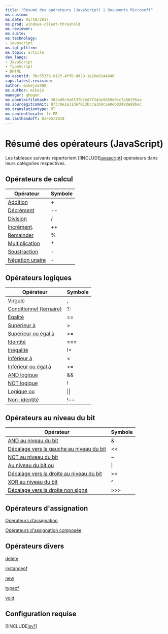 ```yaml
---
title: "Résumé des opérateurs (JavaScript) | Documents Microsoft"
ms.custom: 
ms.date: 01/18/2017
ms.prod: windows-client-threshold
ms.reviewer: 
ms.suite: 
ms.technology:
- javascript
ms.tgt_pltfrm: 
ms.topic: article
dev_langs:
- JavaScript
- TypeScript
- DHTML
ms.assetid: 3bc55336-912f-4ff8-8d28-1e26e0144840
caps.latest.revision: 
author: mikejo5000
ms.author: mikejo
manager: ghogen
ms.openlocfilehash: 302ad9c9a853fb7ed7f24de9669d0cc7a66195aa
ms.sourcegitcommit: 873c0e1a31def013bcca1b0caa0eb0249de89bec
ms.translationtype: MT
ms.contentlocale: fr-FR
ms.lasthandoff: 03/05/2018
---
```

# <a name="operator-summary-javascript"></a>Résumé des opérateurs (JavaScript)
Les tableaux suivants répertorient [!INCLUDE[javascript](../../javascript/includes/javascript-md.md)] opérateurs dans leurs catégories respectives.  
  
## <a name="computational-operators"></a>Opérateurs de calcul  
  
|Opérateur|Symbole|  
|--------------|------------|  
|[Addition](../../javascript/reference/addition-operator-decrement-javascript.md)|+|  
|[Décrément](../../javascript/reference/increment-and-decrement-operators-javascript.md)|--|  
|[Division](../../javascript/reference/division-operator-decrement-javascript.md)|/|  
|[Incrément](../../javascript/reference/increment-and-decrement-operators-javascript.md).|++|  
|[Remainder](../../javascript/reference/modulus-operator-decrementjavascript.md)|%|  
|[Multiplication](../../javascript/reference/multiplication-operator-decrement-javascript.md)|*|  
|[Soustraction](../../javascript/reference/subtraction-operator-decrement-javascript.md)|-|  
|[Négation unaire](../../javascript/reference/subtraction-operator-decrement-javascript.md)|-|  
  
## <a name="logical-operators"></a>Opérateurs logiques  
  
|Opérateur|Symbole|  
|--------------|------------|  
|[Virgule](../../javascript/reference/comma-operator-decrement-javascript.md)|,|  
|[Conditionnel (ternaire)](../../javascript/reference/conditional-ternary-operator-decrement-javascript.md)|?:|  
|[Égalité](../../javascript/reference/comparison-operators-javascript.md)|==|  
|[Supérieur à](../../javascript/reference/comparison-operators-javascript.md)|>|  
|[Supérieur ou égal à](../../javascript/reference/comparison-operators-javascript.md)|>=|  
|[Identité](../../javascript/reference/comparison-operators-javascript.md)|===|  
|[Inégalité](../../javascript/reference/comparison-operators-javascript.md)|!=|  
|[Inférieur à](../../javascript/reference/comparison-operators-javascript.md)|<|  
|[Inférieur ou égal à](../../javascript/reference/comparison-operators-javascript.md)|<=|  
|[AND logique](../../javascript/reference/logical-and-operator-decrement-javascript.md)|&&|  
|[NOT logique](../../javascript/reference/logical-not-operator-decrement-exclpt-javascript.md)|!|  
|[Logique ou](../../javascript/reference/logical-or-operator-decrement-javascript.md)|&#124;&#124;|  
|[Non-identité](../../javascript/reference/comparison-operators-javascript.md)|!==|  
  
## <a name="bitwise-operators"></a>Opérateurs au niveau du bit  
  
|Opérateur|Symbole|  
|--------------|------------|  
|[AND au niveau du bit](../../javascript/reference/bitwise-and-operator-decrement-javascript.md)|&|  
|[Décalage vers la gauche au niveau du bit](../../javascript/reference/bitwise-left-shift-operator-decrement-javascript.md)|<\<|  
|[NOT au niveau du bit](../../javascript/reference/bitwise-not-operator-decrement-tilde-javascript.md)|~|  
|[Au niveau du bit ou](../../javascript/reference/bitwise-or-operator-decrement-javascript.md)|&#124;|  
|[Décalage vers la droite au niveau du bit](../../javascript/reference/bitwise-right-shift-operator-decrement-javascript.md)|>>|  
|[XOR au niveau du bit](../../javascript/reference/bitwise-xor-operator-decrement-hat-javascript.md)|^|  
|[Décalage vers la droite non signé](../../javascript/reference/unsigned-right-shift-operator-decrement-javascript.md)|>>>|  
  
## <a name="assignment-operators"></a>Opérateurs d'assignation  
 [Opérateurs d’assignation](../../javascript/reference/assignment-operator-decrement-equal-javascript.md)  
  
 [Opérateurs d'assignation composée](../../javascript/reference/compound-assignment-operators-javascript.md)  
  
## <a name="miscellaneous-operators"></a>Opérateurs divers  
 [delete](../../javascript/reference/delete-operator-decrementjavascript.md)  
  
 [instanceof](../../javascript/reference/instanceof-operator-decrementjavascript.md)  
  
 [new](../../javascript/reference/new-operator-decrementjavascript.md)  
  
 [typeof](../../javascript/reference/typeof-operator-decrementjavascript.md)  
  
 [void](../../javascript/reference/void-operator-decrementjavascript.md)  
  
## <a name="requirements"></a>Configuration requise  
 [!INCLUDE[jsv1](../../javascript/misc/includes/jsv1-md.md)]